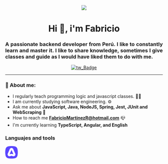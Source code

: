 <div id="header" align="center">

<img src="https://media.giphy.com/media/LWocZxVYEzl8Y3LWIZ/giphy.gif"  width="150">

<h1>Hi 👋, i'm Fabricio</h1>
<h3 align="justify">A passionate backend developer from Perú. I like to constantly learn and master it. I like to share knowledge, sometimes I give classes and guide as I would have liked them to do with me.

</h3>
</div>

<div id="badges" align="center">
    <a href="" target="_blank"><img src="https://img.shields.io/twitter/follow/ZERO__CR?logo=twitter&style=flat-square" alt="tw_Badge"/>
    </a>
</div>

---
### 📝 About me:
- I regularly teach programming logic and javascript classes. 👨‍🏫
- I am currently studying software engineering. ⚙
- Ask me about **JavaScript, Java, NodeJS, Spring, Jest, JUnit and WebScraping** 🧾
- How to reach me **FabricioMartinezR@hotmail.com** 📪
- I'm currently learning **TypeScript, Angular, and English**

<div align="left">
<h3>Languajes and tools</h3>
<div>
  <img src="https://raw.githubusercontent.com/devicons/devicon/1119b9f84c0290e0f0b38982099a2bd027a48bf1/icons/adonisjs/adonisjs-original.svg" width="40" height="40"/>&nbsp;  
</div>
</div>
